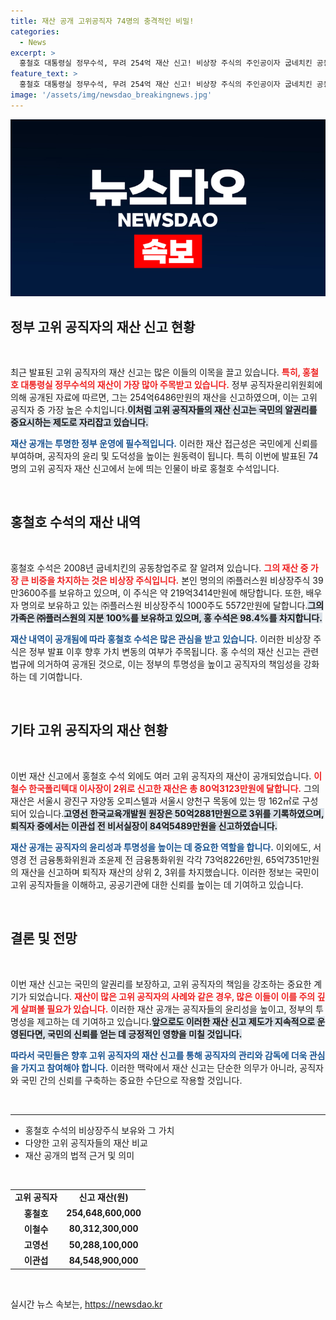 ```yaml
---
title: 재산 공개 고위공직자 74명의 충격적인 비밀!
categories:
  - News
excerpt: >
  홍철호 대통령실 정무수석, 무려 254억 재산 신고! 비상장 주식의 주인공이자 굽네치킨 공동 창업주로서의 면모가 드러났다. 고위 공직자 재산 신고의 새로운 화두, 누가 뒤를 이을까? 클릭해서 상세 내용을 확인해보세요!
feature_text: >
  홍철호 대통령실 정무수석, 무려 254억 재산 신고! 비상장 주식의 주인공이자 굽네치킨 공동 창업주로서의 면모가 드러났다. 고위 공직자 재산 신고의 새로운 화두, 누가 뒤를 이을까? 클릭해서 상세 내용을 확인해보세요!
image: '/assets/img/newsdao_breakingnews.jpg'
---
```


<p><img src="/assets/img/newsdao_breakingnews.jpg" alt="implanttips 속보" /></p>

<h2 data-ke-size="size26">정부 고위 공직자의 재산 신고 현황</h2>

<p data-ke-size="size16">&nbsp;</p>

<p data-ke-size="size16">최근 발표된 고위 공직자의 재산 신고는 많은 이들의 이목을 끌고 있습니다. <b><span style="color: #ee2323;">특히, 홍철호 대통령실 정무수석의 재산이 가장 많아 주목받고 있습니다.</span></b> 정부 공직자윤리위원회에 의해 공개된 자료에 따르면, 그는 254억6486만원의 재산을 신고하였으며, 이는 고위 공직자 중 가장 높은 수치입니다.<b><span style="background-color: #21538527;">이처럼 고위 공직자들의 재산 신고는 국민의 알권리를 중요시하는 제도로 자리잡고 있습니다.</span></b></p>

<p data-ke-size="size16"><b><span style="color: #1a5490;">재산 공개는 투명한 정부 운영에 필수적입니다.</span></b> 이러한 재산 접근성은 국민에게 신뢰를 부여하며, 공직자의 윤리 및 도덕성을 높이는 원동력이 됩니다. 특히 이번에 발표된 74명의 고위 공직자 재산 신고에서 눈에 띄는 인물이 바로 홍철호 수석입니다.</p>

<p data-ke-size="size16">&nbsp;</p>

<h2 data-ke-size="size26">홍철호 수석의 재산 내역</h2>

<p data-ke-size="size16">&nbsp;</p>

<p data-ke-size="size16">홍철호 수석은 2008년 굽네치킨의 공동창업주로 잘 알려져 있습니다. <b><span style="color: #ee2323;">그의 재산 중 가장 큰 비중을 차지하는 것은 비상장 주식입니다.</span></b> 본인 명의의 ㈜플러스원 비상장주식 39만3600주를 보유하고 있으며, 이 주식은 약 219억3414만원에 해당합니다. 또한, 배우자 명의로 보유하고 있는 ㈜플러스원 비상장주식 1000주도 5572만원에 달합니다.<b><span style="background-color: #21538527;">그의 가족은 ㈜플러스원의 지분 100%를 보유하고 있으며, 홍 수석은 98.4%를 차지합니다.</span></b></p>

<p data-ke-size="size16"><b><span style="color: #1a5490;">재산 내역이 공개됨에 따라 홍철호 수석은 많은 관심을 받고 있습니다.</span></b> 이러한 비상장 주식은 정부 발표 이후 향후 가치 변동의 여부가 주목됩니다. 홍 수석의 재산 신고는 관련 법규에 의거하여 공개된 것으로, 이는 정부의 투명성을 높이고 공직자의 책임성을 강화하는 데 기여합니다.</p>

<p data-ke-size="size16">&nbsp;</p>

<h2 data-ke-size="size26">기타 고위 공직자의 재산 현황</h2>

<p data-ke-size="size16">&nbsp;</p>

<p data-ke-size="size16">이번 재산 신고에서 홍철호 수석 외에도 여러 고위 공직자의 재산이 공개되었습니다. <b><span style="color: #ee2323;">이철수 한국폴리텍대 이사장이 2위로 신고한 재산은 총 80억3123만원에 달합니다.</span></b> 그의 재산은 서울시 광진구 자양동 오피스텔과 서울시 양천구 목동에 있는 땅 162㎡로 구성되어 있습니다.<b><span style="background-color: #21538527;">고영선 한국교육개발원 원장은 50억2881만원으로 3위를 기록하였으며, 퇴직자 중에서는 이관섭 전 비서실장이 84억5489만원을 신고하였습니다.</span></b></p>

<p data-ke-size="size16"><b><span style="color: #1a5490;">재산 공개는 공직자의 윤리성과 투명성을 높이는 데 중요한 역할을 합니다.</span></b> 이외에도, 서영경 전 금융통화위원과 조윤제 전 금융통화위원 각각 73억8226만원, 65억7351만원의 재산을 신고하며 퇴직자 재산의 상위 2, 3위를 차지했습니다. 이러한 정보는 국민이 고위 공직자들을 이해하고, 공공기관에 대한 신뢰를 높이는 데 기여하고 있습니다.</p>

<p data-ke-size="size16">&nbsp;</p>

<h2 data-ke-size="size26">결론 및 전망</h2>

<p data-ke-size="size16">&nbsp;</p>

<p data-ke-size="size16">이번 재산 신고는 국민의 알권리를 보장하고, 고위 공직자의 책임을 강조하는 중요한 계기가 되었습니다. <b><span style="color: #ee2323;">재산이 많은 고위 공직자의 사례와 같은 경우, 많은 이들이 이를 주의 깊게 살펴볼 필요가 있습니다.</span></b> 이러한 재산 공개는 공직자들의 윤리성을 높이고, 정부의 투명성을 제고하는 데 기여하고 있습니다.<b><span style="background-color: #21538527;">앞으로도 이러한 재산 신고 제도가 지속적으로 운영된다면, 국민의 신뢰를 얻는 데 긍정적인 영향을 미칠 것입니다.</span></b></p>

<p data-ke-size="size16"><b><span style="color: #1a5490;">따라서 국민들은 향후 고위 공직자의 재산 신고를 통해 공직자의 관리와 감독에 더욱 관심을 가지고 참여해야 합니다.</span></b> 이러한 맥락에서 재산 신고는 단순한 의무가 아니라, 공직자와 국민 간의 신뢰를 구축하는 중요한 수단으로 작용할 것입니다.</p>

<p data-ke-size="size16">&nbsp;</p>

<hr>

<ul>
    <li>홍철호 수석의 비상장주식 보유와 그 가치</li>
    <li>다양한 고위 공직자들의 재산 비교</li>
    <li>재산 공개의 법적 근거 및 의미</li>
</ul>

<p data-ke-size="size16">&nbsp;</p>

<table style="width: 100%;">
    <tr>
        <td style="text-align: center; height: 17px;"><b>고위 공직자</b></td>
        <td style="text-align: center; height: 17px;"><b>신고 재산(원)</b></td>
    </tr>
    <tr>
        <td style="text-align: center; height: 17px;"><b>홍철호</b></td>
        <td style="text-align: center; height: 17px;"><b>254,648,600,000</b></td>
    </tr>
    <tr>
        <td style="text-align: center; height: 17px;"><b>이철수</b></td>
        <td style="text-align: center; height: 17px;"><b>80,312,300,000</b></td>
    </tr>
    <tr>
        <td style="text-align: center; height: 17px;"><b>고영선</b></td>
        <td style="text-align: center; height: 17px;"><b>50,288,100,000</b></td>
    </tr>
    <tr>
        <td style="text-align: center; height: 17px;"><b>이관섭</b></td>
        <td style="text-align: center; height: 17px;"><b>84,548,900,000</b></td>
    </tr>
</table>

<p data-ke-size="size16">&nbsp;</p>
실시간 뉴스 속보는, <a href="https://newsdao.kr" rel="dofollow">https://newsdao.kr</a>


